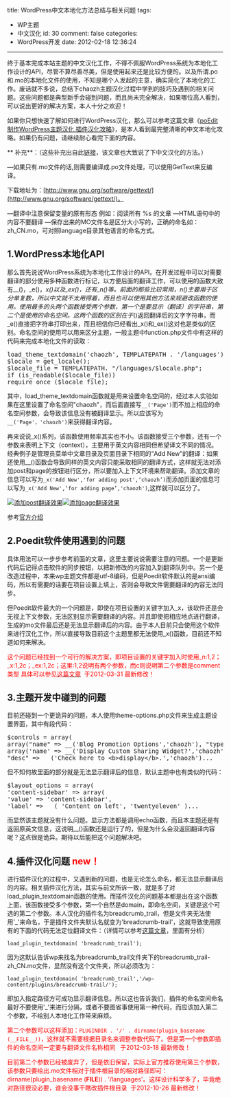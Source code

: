 title: WordPress中文本地化方法总结与相关问题
tags:
  - WP主题
  - 中文汉化
id: 30
comment: false
categories:
  - WordPress开发
date: 2012-02-18 12:36:24
---

终于基本完成本站主题的中文汉化工作，不得不佩服WordPress系统为本地化工作设计的API，尽管不算尽善尽美，但是使用起来还是比较方便的。以及所谓.po和.mo的本地化文件的使用，不知是哪个人发起的主意，确实简化了本地化的工作。废话就不多说，总结下chaozh主题汉化过程中学到的技巧及遇到的相关问题。这些问题都是典型新手会碰到问题，而且尚未完全解决，如果哪位高人看到，可以说出更好的解决方案，本人十分之欢迎！

如果你只想快速了解如何进行WordPress汉化，那么可以参考这篇文章《[poEdit制作WordPress主题汉化,插件汉化攻略](http://simonleung.me/archives/10400)》，是本人看到最完整清晰的中文本地化攻略。如果仍有问题，请继续耐心看完下面的内容。

** 补充**：（这些补充出自此[链接](http://simonleung.me/archives/10400)，该文章也大致说了下中文汉化的方法。）

—如果只有.mo文件的话,则需要编译成.po文件处理，可以使用GetText来反编译。

下载地址为：[http://www.gnu.org/software/gettext/](http://www.gnu.org/software/gettext/)。

—翻译中注意保留变量的原有形态 例如：阅读所有 %s 的文章
—HTML语句中的内容不要翻译
—保存出来的MO文件名是区分大小写的，正确的命名如： zh_CN.mo，可对照language目录其他语言的命名方式。

## 1.WordPress本地化API

那么首先说说WordPress系统为本地化工作设计的API。在开发过程中可以对需要翻译的部分使用多种函数进行标记，以方便后面的翻译工作，可以使用的函数大致有__()，_e()，_x()以及_ex()，还有_n()等。前面的那些比较常用，_n()主要用于区分单复数，所以中文就不太用得着，而且也可以使用其他方法来规避改函数的使用。使用最多的头两个函数接受两个参数，第一个是要显示（翻译）的字符串，第二个是使用的命名空间。这两个函数的区别在于__()返回翻译后的文字字符串，而_e()直接把字符串打印出来，而且相信你已经看出_x()和_ex()这对也是类似的区别。命名空间的使用可以用来区分主题，一般主题中function.php文件中有这样的代码来完成本地化文件的读取：
<pre>load_theme_textdomain('chaozh', TEMPLATEPATH . '/languages');
$locale = get_locale();
$locale_file = TEMPLATEPATH. "/languages/$locale.php";
if (is_readable($locale_file))
require_once ($locale_file);</pre>
其中，load_theme_textdomain函数就是用来设置命名空间的，经过本人实验如果在这里设置了命名空间"chaozh"，而后面直接写`__('Page')`而不加上相应的命名空间参数，会导致该信息没有被翻译显示。所以应该写为`__('Page'，'chaozh')`来获得翻译内容。

再来说说_x()系列，该函数使用频率其实也不小。该函数接受三个参数，还有一个参数来表明上下文（context），主要用于英文内容相同但希望译文不同的情况。经典例子是管理员菜单中文章目录及页面目录下相同的“Add New”的翻译：如果还使用__()函数会导致同样的英文内容只能采取相同的翻译方式，这样就无法对添加post和page的按钮进行区分，所以要加入上下文环境来帮助翻译。添加文章的信息可以写为`_x('Add New','for adding post',‘chaozh’)`而添加页面的信息可以写为`_x('Add New',‘for adding page’,'chaozh')`,这样就可以区分了。

[![添加post翻译效果](http://www.chaozh.com/wp-content/uploads/2012/02/post_add.png "post_add")](http://www.chaozh.com/wp-content/uploads/2012/02/post_add.png)[![添加page翻译效果](http://www.chaozh.com/wp-content/uploads/2012/02/page_add.png "page_add")](http://www.chaozh.com/wp-content/uploads/2012/02/page_add.png)

参考[官方介绍](http://codex.wordpress.org/Function_Reference/_x)

## 2.Poedit软件使用遇到的问题

具体用法可以一步步参考前面的文章，这里主要说说需要注意的问题。一个是更新代码后记得点击软件的同步按钮，以把新修改的内容加入到翻译队列中。另一个是改造过程中，本来wp主题文件都是utf-8编码，但是Poedit软件默认的是ansi编码，所以有需要的话要在项目设置上填上，否则会导致文件需要翻译的内容无法同步。

但Poedit软件最大的一个问题是，即使在项目设置的关键字加入_x，该软件还是会无视上下文参数，无法区别显示需要翻译的内容。并且即使把相应地点进行翻译，生成的mo文件最后还是无法显示翻译后的内容。由于本人目前只会使用这个软件来进行汉化工作，所以直接导致目前这个主题里都无法使用_x()函数，目前还不知道如何来解决。

<span style="color: #ff0000;">这个问题已经找到一个可行的解决方案，即项目设置的关键字加入时使用_n:1,2；_x:1,2c；_ex:1,2c；这里:1,2说明有两个参数，而c则说明第二个参数是comment类型 具体可以参见[<span style="color: #ff0000;">这篇文章</span>](http://wp.tutsplus.com/tutorials/theme-development/translating-your-theme/)  于2012-03-31 最新修改！</span>

## 3.主题开发中碰到的问题

目前还碰到一个更诡异的问题，本人使用theme-options.php文件来生成主题设置界面，其中有段代码：
<pre>$controls = array(
array("name" =&gt; __('Blog Promotion Options','chaozh'), "type" =&gt; "heading"),
array('name' =&gt; __('Display Custom Sharing Widget?','chaozh'),
"desc" =&gt; __('Check here to &lt;b&gt;display&lt;/b&gt;.','chaozh')...</pre>
但不知何故里面的部分就是无法显示翻译后的信息，默认主题中也有类似的代码：
<pre>$layout_options = array(
'content-sidebar' =&gt; array(
'value' =&gt; 'content-sidebar',
'label' =&gt; __( 'Content on left', 'twentyeleven' )...</pre>
而显然该主题就没有什么问题。显示方法都是调用echo函数，而且本主题还是有返回原英文信息，这说明__()函数还是运行了的，但是为什么会没返回翻译内容呢？这点很是诡异。期待以后能把这个问题解决吧。

## 4.插件汉化问题 <span style="color: #ff0000;">new！</span>

进行插件汉化的过程中，又遇到新的问题，也是无论怎么命名，都无法显示翻译后的内容。相关插件汉化方法，其实与前文所诉一致，就是多了对load_plugin_textdomain函数的使用。而插件汉化的问题基本都是出在这个函数上面，该函数接受多个参数，第一个自然是domain，即命名空间，关键是这个可选的第二个参数。本人汉化的插件名为breadcrumb_trail，但是文件夹无法使用'_'来命名，于是插件文件夹默认名就变为'breadcrumb-trail'，这就导致使用原有的下面的代码无法定位翻译文件：（详情可以参考[这篇文章](http://lichao.net/weblog/web-development/blogging/41.html)，里面有分析）

`load_plugin_textdomain( 'breadcrumb_trail');`

因为这默认告诉wp来找名为breadcrumb_trail文件夹下的breadcrumb_trail-zh_CN.mo文件，显然没有这个文件夹，所以必须改为：

`load_plugin_textdomain( 'breadcrumb_trail','/wp-content/plugins/breadcrumb-trail/');`

即加入指定路径方可成功显示翻译信息。所以这也告诉我们，插件的命名空间命名最好不要使用'_'来进行分隔，或者不要图省事使用第一种代码，而应该加入第二个参数，不给别人本地化工作带来麻烦。

<span style="color: #ff0000;">第二个参数可以这样添加：`PLUGINDIR . '/' . dirname(plugin_basename (__FILE__))`，这样就不需要根据目录名来调整参数代码了。但是第一个参数即插件的命名空间一定要与翻译文件名称相同   于2012-03-18 最新修改！</span>

<span style="color: #ff0000;">目前第二个参数已经被废弃了，但是依旧保留，实际上官方推荐使用第三个参数，该参数只要给出.mo文件相对于插件根目录的相对路径即可：dirname(plugin_basename (__FILE__)) . '/languages'。这样设计科学多了，毕竟绝对路径很没必要，谁会没事干瞎改插件根目录  </span><span style="color: #ff0000;">于2012-10-26 最新修改！</span>